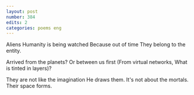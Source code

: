 ```yaml
---
layout: post
number: 384
edits: 2
categories: poems eng
---
```


Aliens
Humanity is being watched
Because out of time
They belong to the entity.

Arrived from the planets?
Or between us first
(From virtual networks,
What is tinted in layers)?

They are not like the imagination
He draws them.
It's not about the mortals.
Their space forms.
